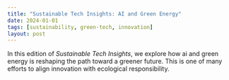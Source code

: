 ```yaml
---
title: "Sustainable Tech Insights: AI and Green Energy"
date: 2024-01-01
tags: [sustainability, green-tech, innovation]
layout: post
---
```


In this edition of *Sustainable Tech Insights*, we explore how ai and green energy is reshaping the path toward a greener future. This is one of many efforts to align innovation with ecological responsibility.
